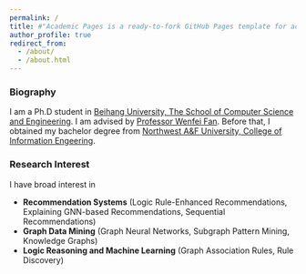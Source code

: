```yaml
---
permalink: /
title: #"Academic Pages is a ready-to-fork GitHub Pages template for academic personal websites"
author_profile: true
redirect_from: 
  - /about/
  - /about.html
---
```


### Biography
I am a Ph.D student in [Beihang University, The School of Computer Science and Engineering](https://scse.buaa.edu.cn/English/Home.htm). I am advised by [Professor Wenfei Fan](https://homepages.inf.ed.ac.uk/wenfei/). Before that, I obtained my bachelor degree from [Northwest A&F University, College of Information Engeering](https://cie.nwafu.edu.cn/).

### Research Interest
I have broad interest in
* **Recommendation Systems** (Logic Rule-Enhanced Recommendations, Explaining GNN-based Recommendations, Sequential Recommendations)
* **Graph Data Mining** (Graph Neural Networks, Subgraph Pattern Mining, Knowledge Graphs) 
* **Logic Reasoning and Machine Learning** (Graph Association Rules, Rule Discovery)

